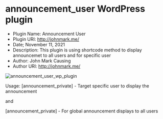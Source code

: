 # announcement_user WordPress plugin

- Plugin Name: Announcement User
- Plugin URI: http://johnmark.me/
- Date; November 11, 2021
- Description: This plugin is using shortcode method to display announcemet to all users and for specific user
- Author: John Mark Causing
- Author URI:  http://johnmark.me/

![announcement_user_wp_plugin](https://user-images.githubusercontent.com/10601417/141203753-40c067b1-f42f-413a-85ed-c81218f86faa.png)

Usage: 
[announcement_private] - Target specific user to display the announcement

and

[announcement_private] - For global announcement displays to all users
